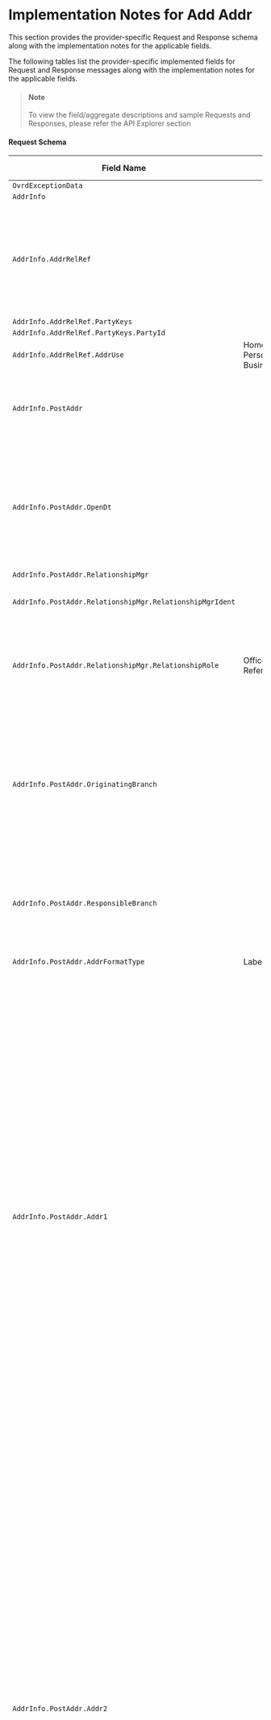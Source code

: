 # Implementation Notes for Add Addr
This section provides the provider-specific Request and Response schema along with the implementation notes for the applicable fields.
<!-- 
type: tab 
titles: Premier, Precision, Signature, Cleartouch
-->


The following tables list the provider-specific implemented fields for Request and Response messages along with the implementation notes for the applicable fields. 


<!-- theme: info -->
> #### Note
> 
> To view the field/aggregate descriptions and sample Requests and Responses, please refer the API Explorer section


#### Request Schema
|Field Name|Allowed Values|Implementation Note|
|----|----|----|
|`OvrdExceptionData`|||
|`AddrInfo`|||
|`AddrInfo.AddrRelRef`||Use this aggregate to add a new address record to existing party/parties. The address record can be added as a secondary address only.|
|`AddrInfo.AddrRelRef.PartyKeys`|||
|`AddrInfo.AddrRelRef.PartyKeys.PartyId`|||
|`AddrInfo.AddrRelRef.AddrUse`|Home<br>Personal<br>Business<br>|  |
|`AddrInfo.PostAddr`||This aggregate is used to modify the address record either primary or seasonal address.|
|`AddrInfo.PostAddr.OpenDt`||***Conditionally Required**<br>This field is required to be provided when creating new address record. However, this is not applicable for the Seasonal Address type.|
|`AddrInfo.PostAddr.RelationshipMgr`|||
|`AddrInfo.PostAddr.RelationshipMgr.RelationshipMgrIdent`||This field is not applicable for the Seasonal Address type|
|`AddrInfo.PostAddr.RelationshipMgr.RelationshipRole`|Officer<br>ReferralOfficer|Officer refers to Responsibility Code and Referral Officer refers to Referral Responsibility Code.|
|`AddrInfo.PostAddr.OriginatingBranch`||*** Conditionally Required**<br>Originating Branch refers to Branch Region and is required to be provided when creating new Address record. This field is not applicable for the Seasonal Address type.|
|`AddrInfo.PostAddr.ResponsibleBranch`||Responsible Branch refers to accounting branch. This field is not applicable for the Seasonal Address type.|
|`AddrInfo.PostAddr.AddrFormatType`|Label|Label is the supported address format.|
|`AddrInfo.PostAddr.Addr1`||***Conditionally Required**<br>This field is required when a new address record is created. Maximum length of this field can be either 30 or 40 characters based upon the Name and Address Length Option values defined under the Miscellaneous specification.<br><br>"0" indicates names and addresses length up to 30 characters<br>"1" indicates names and addresses length up to 40 characters<br>"2" indicates names and addresses length up to 30 characters and two address lines are available<br>"3" indicates names and addresses length up to 40 characters and two address lines are available|
|`AddrInfo.PostAddr.Addr2`||This field is required if it is enabled under the Address and Name Length Option under  Miscellaneous specification.<br><br>Maximum length of this field can be either 30 or 40 characters based upon the Name and Address Length Option values defined under the Miscellaneous  specification.<br><br>"0" indicates names and addresses length up to 30 characters<br>"1" indicates names and addresses length up to 40 characters<br>"2" indicates names and addresses length up to 30 characters and two address lines are available<br>"3" indicates names and addresses length up to 40 characters and two address lines are available|
|`AddrInfo.PostAddr.City`||Maximum allowed character length is 20 (including spaces). For longer city name, you can use abbreviate the city name to fit the criteria. For example, city name "Rancho Santa Margarita" can be abbreviated as "Rancho Santa Mrgrta" or "Rancho S Margarita"<br><br>Note: A total length of 40 characters for City, StateProv and PostalCode appended together (including spaces) is acceptable.|
|`AddrInfo.PostAddr.StateProv`||***Conditionally Required**<br>This field is required if country is United States. |
|`AddrInfo.PostAddr.PostalCode`||If address is a non-US address.  The format of ZIP code consists of five digits for the ZIP code, a hyphen, and four additional digits that determine a more specific location within a given ZIP code. The four additional digits are optional and when not present they will be displayed as 0000.  Examples: 32714-1234 or 32714-0000 |
|`AddrInfo.PostAddr.CountryCode`|||
|`AddrInfo.PostAddr.CountryCode.CountryCodeSource`|SPCountryCode||
|`AddrInfo.PostAddr.CountryCode.CountryCodeValue`||  |
|`AddrInfo.PostAddr.AddrType`|Primary<br>Seasonal|This field specify the type of address. In the core address record can have Primary address and Seasonal address, both forms one address record therefore shares same address identifier.<br>Primary address is required when creating a new address record where seasonal address is optional and if needed always related to the primary address.|
|`AddrInfo.PostAddr.TimeFrame`|||
|`AddrInfo.PostAddr.TimeFrame.StartDt`||This field applicable for Seasonal Address type. Seasonal address begins on the same Start date every year, therefore core only stores Start month and Start Day. Year can be provided as "9999".|
|`AddrInfo.PostAddr.TimeFrame.EndDt`||This field is applicable for Seasonal Address Type. Seasonal address ends on the same End date every year, therefore core only stores seasonal address End month and End Day. Year can be provided as "9999".|
|`AddrInfo.PostAddr.Retention`|true<br>false|  |
|`AddrInfo.PostAddr.CensusTract`||  |
|`AddrInfo.PostAddr.CensusBlock`||  |
|`AddrInfo.PostAddr.ForeignFlag`|true<br>false||
|`AddrInfo.PostAddr.HandlingCode`||  |
|`AddrInfo.PostAddr.HandlingCodeOption`|StatementsNoticesChecks<br>Statements<br>StatementsNotices<br>StatementsChecks<br>Notices<br>NoticesChecks<br>Checks<br>DoNotPrint<br>|  |
|`AddrInfo.PostAddr.MSACode`||  |
#### Response Schema
|Field Name|Allowed Values|Implementation Note|
|----|----|----|
|`Status`|||
|`AddrStatusRec`|||
|`AddrStatusRec.AddrKeys`|||
|`AddrStatusRec.AddrKeys.AddrId`|||
|`AddrStatusRec.AddrStatus`|||
|`AddrStatusRec.AddrStatus.AddrStatusCode`|Valid||
|`AddrStatusRec.AddrStatus.EffDt`|||
<!-- type: tab -->


The following tables list the provider-specific implemented fields for Request and Response messages along with the implementation notes for the applicable fields. 


<!-- theme: info -->
> #### Note
> 
> To view the field/aggregate descriptions and sample Requests and Responses, please refer the API Explorer section


#### Request Schema
|Field Name|Allowed Values|Implementation Note|
|----|----|----|
|`OvrdExceptionData`|||
|`AddrInfo`||Service is used to add new alternate address (physical, seasonal and secondary) that can be used by customer.<br>Use AddrMod service to modify an existing primary address.<br>Use PartyMod or AcctMod service to set up an address as address to use for customer/account corrspondence/customers physical address.|
|`AddrInfo.AddrRelRef`|||
|`AddrInfo.AddrRelRef.PartyKeys`|||
|`AddrInfo.AddrRelRef.PartyKeys.PartyId`||***Required**<br>Alternate address of the party is stored as part of customer record.|
|`AddrInfo.PostAddr`|||
|`AddrInfo.PostAddr.AddressIdent`||***Required**<br>Field refers to alternate address code and used to identify new alternate address. AddressIdent value (1-99) is to be sent for each alternate address and it is not required for values to be sequential.|
|`AddrInfo.PostAddr.AddrFormatType`|Label|Label is the supported address format.|
|`AddrInfo.PostAddr.Addr1`||Field refers to mailing address line i.e., street address, rural route or box number where customer correspondence is mailed. Maximum length of this field is 40 characters.|
|`AddrInfo.PostAddr.FullName1`||Field refers to Name/Address line and would replace Addr2 in future releases. Line for this field is optional and is printed below the name and above mailing address (Addr1) on correspondence.<br>Maximum length of this field is 40 characters.<br>Client application should send either FullName1 or Addr2 in single ESF request.|
|`AddrInfo.PostAddr.Addr2`||FullName1 and Addr2, both fields serve same purpose and, it is recommended to use FullName1 instead of Addr2, as Addr2 can be eliminated in future ESF releases.<br>Client application should send either FullName1 or Addr2 in single ESF request.|
|`AddrInfo.PostAddr.City`||Maximum length of this field is 26 characters.<br>|
|`AddrInfo.PostAddr.StateProv`||Field refers to two-character abbreviation of a state in US. State is required for US address.|
|`AddrInfo.PostAddr.PostalCode`||If address is a non-US address.  The format of ZIP code consists of five digits for the ZIP code, a hyphen, and four additional digits<br>Examples: 32714-1234 or 32714-0000<br>If ForeignFlag is true, any value up to 10 characters is accepted.<br>If ForeignFlag is false, format of ZIP code consists of 5 or 10 characters of ZIP code, a hyphen, and 4 additional characters. For example, 32714-1234.<br>ZIP code for US address and postal code for non-US address is required.<br>|
|`AddrInfo.PostAddr.CountryCode`|||
|`AddrInfo.PostAddr.CountryCode.CountryCodeSource`||XREF rule LMXRL0001529 can be configured in ESF studio to indicate country code source standard used by a financial institution and client application.|
|`AddrInfo.PostAddr.CountryCode.CountryCodeValue`||Field is applicable for international (non-US) address.|
|`AddrInfo.PostAddr.AddrType`|Secondary<br>Seasonal|Secondary address is physical address that is different from primary address. Alternate address with a TimeFrame (start and end date) is a seasonal address.|
|`AddrInfo.PostAddr.TimeFrame`|||
|`AddrInfo.PostAddr.TimeFrame.StartDt`|||
|`AddrInfo.PostAddr.TimeFrame.EndDt`|||
|`AddrInfo.PostAddr.ExpDt`||***Conditionally Required**<br>Field is required to be provided if TimeFrame from PostAddr aggregate is sent in  the request. Date in this field refers to the date when schedule of alternate address expires.|
|`AddrInfo.PostAddr.ContactMethod`||Field refers to the method used to notify the financial institution about the address change. Values of this field are client-defined.|
|`AddrInfo.PostAddr.Comment`||Field refers to the comments above address. Maximum 25 characters are accepted.|
|`AddrInfo.PostAddr.ForeignFlag`||Field refers to foreign address i.e., non-US address.|
|`AddrInfo.PostAddr.MaintDt`|||
|`AddrInfo.PostAddr.PhoneNum`|||
|`AddrInfo.PostAddr.PhoneNum.PhoneType`|ContactPhone||
|`AddrInfo.PostAddr.PhoneNum.PhoneIdent`||Field is applicable for the secondary address only and identifies the phone numbers of a customer that are used for secondary address. Phone record should should be available for a customer.|
#### Response Schema
|Field Name|Allowed Values|Implementation Note|
|----|----|----|
|`Status`|||
|`AddrStatusRec`|||
|`AddrStatusRec.AddrKeys.PartyKeys`||AddressIdent along with PartyId identifies the alternate address record.|
|`AddrStatusRec.AddrKeys.PartyKeys.PartyId`|||
|`AddrStatusRec.AddrKeys.AddressIdent`||Field refers to alternate address code.|
|`AddrStatusRec.AddrStatus`|||
|`AddrStatusRec.AddrStatus.AddrStatusCode`|||
|`AddrStatusRec.AddrStatus.EffDt`|||
<!-- type: tab-end -->




#### Coming soon!
We are working on developing content for this section. Stay tuned for more updates. 


<!-- type: tab -->


#### Coming soon!
We are working on developing content for this section. Stay tuned for more updates. 


<!-- type: tab-end -->
